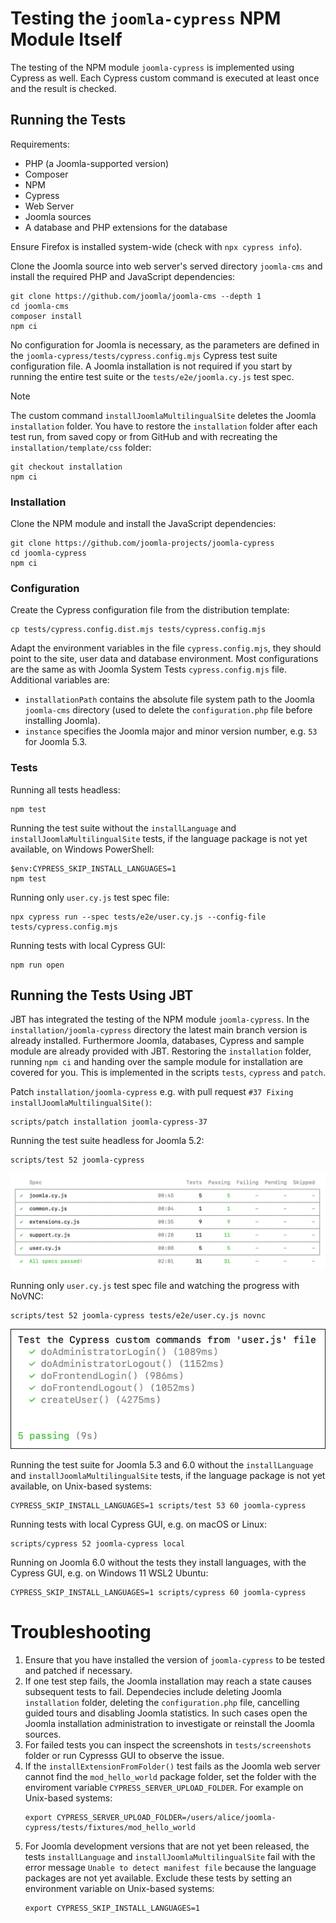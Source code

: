 # Testing the `joomla-cypress` NPM Module Itself

The testing of the NPM module `joomla-cypress` is implemented using Cypress as well.
Each Cypress custom command is executed at least once and the result is checked.

## Running the Tests

Requirements:
* PHP (a Joomla-supported version)
* Composer
* NPM
* Cypress
* Web Server
* Joomla sources
* A database and PHP extensions for the database

Ensure Firefox is installed system-wide (check with `npx cypress info`).

Clone the Joomla source into web server's served directory `joomla-cms` and
install the required PHP and JavaScript dependencies:
```
git clone https://github.com/joomla/joomla-cms --depth 1
cd joomla-cms
composer install
npm ci
```
No configuration for Joomla is necessary, as the parameters
are defined in the `joomla-cypress/tests/cypress.config.mjs` Cypress test suite configuration file.
A Joomla installation is not required
if you start by running the entire test suite or the `tests/e2e/joomla.cy.js` test spec.

> [!NOTE]
> The custom command `installJoomlaMultilingualSite` deletes the Joomla `installation` folder.
> You have to restore the `installation` folder after each test run,
> from saved copy or from GitHub and with recreating the `installation/template/css` folder:
> ```
> git checkout installation
> npm ci
> ```

### Installation

Clone the NPM module and install the JavaScript dependencies:
```
git clone https://github.com/joomla-projects/joomla-cypress
cd joomla-cypress
npm ci
```

### Configuration

Create the Cypress configuration file from the distribution template:
```
cp tests/cypress.config.dist.mjs tests/cypress.config.mjs
```

Adapt the environment variables in the file `cypress.config.mjs`,
they should point to the site, user data and database environment.
Most configurations are the same as with Joomla System Tests `cypress.config.mjs` file.
Additional variables are:
* `installationPath` contains the absolute file system path to the Joomla `joomla-cms` directory
  (used to delete the `configuration.php` file before installing Joomla).
* `instance` specifies the Joomla major and minor version number, e.g. `53` for Joomla 5.3.

### Tests

Running all tests headless:
```
npm test
```

Running the test suite without the `installLanguage` and `installJoomlaMultilingualSite` tests,
if the language package is not yet available, on Windows PowerShell:
```
$env:CYPRESS_SKIP_INSTALL_LANGUAGES=1
npm test
```

Running only `user.cy.js` test spec file:
```
npx cypress run --spec tests/e2e/user.cy.js --config-file tests/cypress.config.mjs
```

Running tests with local Cypress GUI:
```
npm run open
```

## Running the Tests Using JBT

JBT has integrated the testing of the NPM module `joomla-cypress`.
In the `installation/joomla-cypress` directory the latest main branch version is already installed.
Furthermore Joomla, databases, Cypress and sample module are already provided with JBT.
Restoring the `installation` folder, running `npm ci` and handing over the
sample module for installation are covered for you.
This is implemented in the scripts `tests`, `cypress` and `patch`.

Patch `installation/joomla-cypress` e.g. with pull request `#37 Fixing installJoomlaMultilingualSite()`:
```
scripts/patch installation joomla-cypress-37
```

Running the test suite headless for Joomla 5.2:
```
scripts/test 52 joomla-cypress
```

![Cypress test run](../images/test-run.png)

Running only `user.cy.js` test spec file and watching the progress with NoVNC:
```
scripts/test 52 joomla-cypress tests/e2e/user.cy.js novnc
```

![Cypress test user.cy.js file](../images/test-user.png)

Running the test suite for Joomla 5.3 and 6.0
without the `installLanguage` and `installJoomlaMultilingualSite` tests,
if the language package is not yet available, on Unix-based systems:

```
CYPRESS_SKIP_INSTALL_LANGUAGES=1 scripts/test 53 60 joomla-cypress 
```

Running tests with local Cypress GUI, e.g. on macOS or Linux:
```
scripts/cypress 52 joomla-cypress local
```

Running on Joomla 6.0 without the tests they install languages,
with the Cypress GUI, e.g. on Windows 11 WSL2 Ubuntu:
```
CYPRESS_SKIP_INSTALL_LANGUAGES=1 scripts/cypress 60 joomla-cypress
```

# Troubleshooting

1. Ensure that you have installed the version of `joomla-cypress` to be tested 
   and patched if necessary.
2. If one test step fails, the Joomla installation may reach a state
   causes subsequent tests to fail. Dependecies include
   deleting Joomla `installation` folder, deleting the `configuration.php` file,
   cancelling guided tours and disabling Joomla statistics.
   In such cases open the Joomla installation administration
   to investigate or reinstall the Joomla sources.
3. For failed tests you can inspect the screenshots in `tests/screenshots` folder or
   run Cypresss GUI to observe the issue.
4. If the `installExtensionFromFolder()` test fails as the Joomla web server cannot
   find the `mod_hello_world` package folder, set the folder with the enviroment
   variable `CYPRESS_SERVER_UPLOAD_FOLDER`. For example on Unix-based systems:
   ```
   export CYPRESS_SERVER_UPLOAD_FOLDER=/users/alice/joomla-cypress/tests/fixtures/mod_hello_world
   ```
5. For Joomla development versions that are not yet been released,
   the tests `installLanguage` and `installJoomlaMultilingualSite`
   fail with the error message `Unable to detect manifest file`
   because the language packages are not yet available.
   Exclude these tests by setting an environment variable on Unix-based systems:
   ```
   export CYPRESS_SKIP_INSTALL_LANGUAGES=1
   ```
